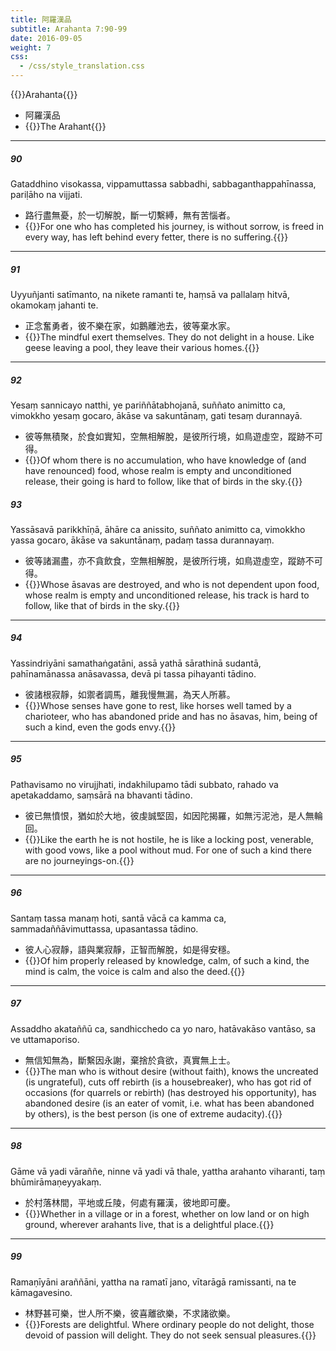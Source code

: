 ```yaml
---
title: 阿羅漢品
subtitle: Arahanta 7:90-99
date: 2016-09-05
weight: 7
css:
  - /css/style_translation.css
---
```


{{<subtitle>}}Arahanta{{</subtitle>}}

- 阿羅漢品
- {{<serif>}}The Arahant{{</serif>}}

---

##### 90

Gataddhino visokassa, vippamuttassa sabbadhi, sabbaganthappahīnassa, pariḷāho na vijjati.

- 路行盡無憂，於一切解脫，斷一切繫縛，無有苦惱者。
- {{<serif>}}For one who has completed his journey, is without sorrow, is freed in every way, has left behind every fetter, there is no suffering.{{</serif>}}

---

##### 91

Uyyuñjanti satīmanto, na nikete ramanti te, haṃsā va pallalaṃ hitvā, okamokaṃ jahanti te.

- 正念奮勇者，彼不樂在家，如鵝離池去，彼等棄水家。
- {{<serif>}}The mindful exert themselves. They do not delight in a house. Like geese leaving a pool, they leave their various homes.{{</serif>}}

---

##### 92

Yesaṃ sannicayo natthi, ye pariññātabhojanā, suññato animitto ca, vimokkho yesaṃ gocaro, ākāse va sakuntānaṃ, gati tesaṃ durannayā.

- 彼等無積聚，於食如實知，空無相解脫，是彼所行境，如鳥遊虛空，蹤跡不可得。
- {{<serif>}}Of whom there is no accumulation, who have knowledge of (and have renounced) food, whose realm is empty and unconditioned release, their going is hard to follow, like that of birds in the sky.{{</serif>}}

##### 93

Yassāsavā parikkhīṇā, āhāre ca anissito, suññato animitto ca, vimokkho yassa gocaro, ākāse va sakuntānaṃ, padaṃ tassa durannayaṃ.

- 彼等諸漏盡，亦不貪飲食，空無相解脫，是彼所行境，如鳥遊虛空，蹤跡不可得。
- {{<serif>}}Whose āsavas are destroyed, and who is not dependent upon food, whose realm is empty and unconditioned release, his track is hard to follow, like that of birds in the sky.{{</serif>}}

---

##### 94

Yassindriyāni samathaṅgatāni, assā yathā sārathinā sudantā, pahīnamānassa anāsavassa, devā pi tassa pihayanti tādino.

- 彼諸根寂靜，如禦者調馬，離我慢無漏，為天人所慕。
- {{<serif>}}Whose senses have gone to rest, like horses well tamed by a charioteer, who has abandoned pride and has no āsavas, him, being of such a kind, even the gods envy.{{</serif>}}

---

##### 95

Pathavisamo no virujjhati, indakhilupamo tādi subbato, rahado va apetakaddamo, saṃsārā na bhavanti tādino.

- 彼已無憤恨，猶如於大地，彼虔誠堅固，如因陀揭羅，如無污泥池，是人無輪回。
- {{<serif>}}Like the earth he is not hostile, he is like a locking post, venerable, with good vows, like a pool without mud. For one of such a kind there are no journeyings-on.{{</serif>}}

---

##### 96

Santaṃ tassa manaṃ hoti, santā vācā ca kamma ca, sammadaññāvimuttassa, upasantassa tādino.

- 彼人心寂靜，語與業寂靜，正智而解脫，如是得安穩。
- {{<serif>}}Of him properly released by knowledge, calm, of such a kind, the mind is calm, the voice is calm and also the deed.{{</serif>}}

---

##### 97

Assaddho akataññū ca, sandhicchedo ca yo naro, hatāvakāso vantāso, sa ve uttamaporiso.

- 無信知無為，斷繫因永謝，棄捨於貪欲，真實無上士。
- {{<serif>}}The man who is without desire (without faith), knows the uncreated (is ungrateful), cuts off rebirth (is a housebreaker), who has got rid of occasions (for quarrels or rebirth) (has destroyed his opportunity), has abandoned desire (is an eater of vomit, i.e. what has been abandoned by others), is the best person (is one of extreme audacity).{{</serif>}}

---

##### 98

Gāme vā yadi vāraññe, ninne vā yadi vā thale, yattha arahanto viharanti, taṃ bhūmirāmaṇeyyakaṃ.

- 於村落林間，平地或丘陵，何處有羅漢，彼地即可慶。
- {{<serif>}}Whether in a village or in a forest, whether on low land or on high ground, wherever arahants live, that is a delightful place.{{</serif>}}

---

##### 99

Ramaṇīyāni araññāni, yattha na ramatī jano, vītarāgā ramissanti, na te kāmagavesino.

- 林野甚可樂，世人所不樂，彼喜離欲樂，不求諸欲樂。
- {{<serif>}}Forests are delightful. Where ordinary people do not delight, those devoid of passion will delight. They do not seek sensual pleasures.{{</serif>}}